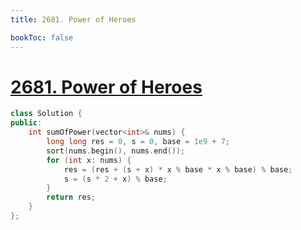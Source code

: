 ```yaml
---
title: 2681. Power of Heroes

bookToc: false
---
```


# [2681. Power of Heroes](https://leetcode.com/problems/power-of-heroes/)

```c++
class Solution {
public:
    int sumOfPower(vector<int>& nums) {
        long long res = 0, s = 0, base = 1e9 + 7;
        sort(nums.begin(), nums.end());
        for (int x: nums) {
            res = (res + (s + x) * x % base * x % base) % base;
            s = (s * 2 + x) % base;
        }
        return res;
    }
};
```